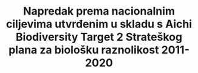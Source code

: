 ---
title: >-
  Napredak prema nacionalnim ciljevima utvrđenim u skladu s Aichi Biodiversity Target 2 Strateškog plana za biološku raznolikost 2011-2020
permalink: /15-9-1/
sdg_goal: 15
layout: indicator
indicator: 15.9.1
indicator_variable: null
graph: null
graph_type_description: null
graph_status_notes: unk
variable_description: null
variable_notes: null
un_designated_tier: '3'
un_custodial_agency: 'CBD-Secretariatt,  UNEP'
target_id: '15.9'
has_metadata: false
goal_meta_link: 'http://unstats.un.org/sdgs/files/metadata-compilation/Metadata-Goal-15.pdf'
goal_meta_link_page: 25
indicator_name: >-
  Napredak prema nacionalnim ciljevima utvrđenim u skladu s Aichi Biodiversity Target 2 Strateškog plana za biološku raznolikost 2011-2020
target: >-
  Do 2020. godine integrirati vrijednosti ekosustava i biološke raznolikosti u nacionalno i lokalno planiranje, razvojne procese, strategije smanjenja siromaštva i račune.
source_title: null
source_notes: null
published: true  

---